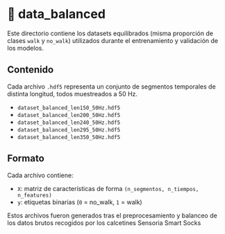 # 📂 data_balanced

Este directorio contiene los datasets equilibrados (misma proporción de clases `walk` y `no_walk`) utilizados durante el entrenamiento y validación de los modelos.

## Contenido

Cada archivo `.hdf5` representa un conjunto de segmentos temporales de distinta longitud, todos muestreados a 50 Hz.

- `dataset_balanced_len150_50Hz.hdf5`
- `dataset_balanced_len200_50Hz.hdf5`
- `dataset_balanced_len240_50Hz.hdf5`
- `dataset_balanced_len295_50Hz.hdf5`
- `dataset_balanced_len350_50Hz.hdf5`

## Formato

Cada archivo contiene:
- `X`: matriz de características de forma `(n_segmentos, n_tiempos, n_features)`
- `y`: etiquetas binarias (`0` = no_walk, `1` = walk)

Estos archivos fueron generados tras el preprocesamiento y balanceo de los datos brutos recogidos por los calcetines Sensoria Smart Socks
